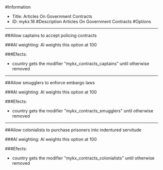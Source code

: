 #Information
 - Title: Articles On Government Contracts
 - ID: mykx.16
#Description
Articles On Government Contracts
#Options

___
##Allow captains to accept policing contracts

###AI weighting:
AI weights this option at 100


###Efects:<ul><li>country gets the modifier "mykx_contracts_captains" until otherwise removed</li></ul>

___
##Allow smugglers to enforce embargo laws

###AI weighting:
AI weights this option at 100


###Efects:<ul><li>country gets the modifier "mykx_contracts_smugglers" until otherwise removed</li></ul>

___
##Allow colonialists to purchase prisoners into indentured servitude

###AI weighting:
AI weights this option at 100


###Efects:<ul><li>country gets the modifier "mykx_contracts_colonialists" until otherwise removed</li></ul>
